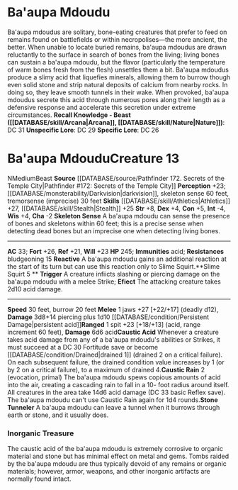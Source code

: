 ﻿---
ac: '33'
alignment: N
all_resistance: null
burrow_speed: '20'
charisma: '-2'
climb_speed: null
constitution: '+5'
creature_ability:
- Caustic Acid
- Caustic Rain
- Efiect
- Reactive
- Skeleton Sense
- Slime Squirt
- Stone Tunneler
creature_family: null
dexterity: '+4'
element: null
fly_speed: null
fortitude: '+26'
hardness: null
hp: '245'
id: '1661'
immunity:
- '[[DATABASE/trait/Acid|acid]]'
intelligence: '-4'
land_speed: '30'
language: null
level: '13'
max_speed: '30'
name: Ba'aupa Mdoudu
perception: '+23'
rarity: Common
reflex: '+21'
resistance:
- bludgeoning 15
rus_type_level: null
school: null
sense:
- '[[DATABASE/monsterability/Darkvision|darkvision]]'
- skeleton sense 60 feet
- tremorsense(imprecise) 30 feet
size: Medium
skill:
- '[[DATABASE/skill/Athletics|Athletics]] +27'
- '[[DATABASE/skill/Stealth|Stealth]] +25'
source: '[[DATABASE/source/Pathfinder 172. Secrets of the Temple City|Pathfinder #172:
  Secrets of the Temple City]]'
speed:
- 30 feet
- burrow 20 feet
spell: null
strength: '+8'
strength_req: '8'
strongest_save:
- Fortitude
swim_speed: null
trait:
- '[[DATABASE/trait/Beast|Beast]]'
type: Creature
vision: Darkvision
weakest_save:
- Reflex
weakness: null
will: '+23'
wisdom: '+4'

---
# Ba'aupa Mdoudu

Ba'aupa mdoudus are solitary, bone-eating creatures that prefer to feed on remains found on battlefields or within necropolises—the more ancient, the better. When unable to locate buried remains, ba'aupa mdoudus are drawn reluctantly to the surface in search of bones from the living; living bones can sustain a ba'aupa mdoudu, but the flavor (particularly the temperature of warm bones fresh from the flesh) unsettles them a bit.
 Ba'aupa mdoudus produce a slimy acid that liquefies minerals, allowing them to burrow though even solid stone and strip natural deposits of calcium from nearby rocks. In doing so, they leave smooth tunnels in their wake. When provoked, ba'aupa mdoudus secrete this acid through numerous pores along their length as a defensive response and accelerate this secretion under extreme circumstances.
**Recall Knowledge - Beast ([[DATABASE/skill/Arcana|Arcana]], [[DATABASE/skill/Nature|Nature]])**: DC 31
**Unspecific Lore**: DC 29
**Specific Lore**: DC 26

# Ba'aupa Mdoudu<span class="item-type">Creature 13</span>

<span class="trait-alignment item-trait">N</span><span class="trait-size item-trait">Medium</span><span class="item-trait">Beast</span>
**Source** [[DATABASE/source/Pathfinder 172. Secrets of the Temple City|Pathfinder #172: Secrets of the Temple City]]
**Perception** +23; [[DATABASE/monsterability/Darkvision|darkvision]], skeleton sense 60 feet, tremorsense (imprecise) 30 feet
**Skills** [[DATABASE/skill/Athletics|Athletics]] +27, [[DATABASE/skill/Stealth|Stealth]] +25
**Str** +8, **Dex** +4, **Con** +5, **Int** -4, **Wis** +4, **Cha** -2
**Skeleton Sense** A ba'aupa mdoudu can sense the presence of bones and skeletons within 60 feet; this is a precise sense when detecting dead bones but an imprecise one when detecting living bones.

---
**AC** 33; **Fort** +26, **Ref** +21, **Will** +23
**HP** 245; **Immunities** acid; **Resistances** bludgeoning 15
<span class="in-box-ability">**Reactive** A ba'aupa mdoudu gains an additional reaction at the start of its turn but can use this reaction only to Slime Squirt.</span><span class="in-box-ability">**Slime Squirt <span class="action-icon">5</span> ** **Trigger** A creature infiicts slashing or piercing damage on the ba'aupa mdoudu with a melee Strike; **Efiect** The attacking creature takes 2d10 acid damage.</span>

---
**Speed** 30 feet, burrow 20 feet
<span class="in-box-ability">**Melee** <span class="action-icon">1</span> jaws +27 [+22/+17] (deadly d12), **Damage** 3d8+14 piercing plus 1d10 [[DATABASE/condition/Persistent Damage|persistent acid]]</span><span class="in-box-ability">**Ranged** <span class="action-icon">1</span> spit +23 [+18/+13] (acid, range increment 60 feet), **Damage** 6d6 acid</span><span class="in-box-ability">**Caustic Acid** Whenever a creature takes acid damage from any of a ba'aupa mdoudu's abilities or Strikes, it must succeed at a DC 30 Fortitude save or become [[DATABASE/condition/Drained|drained 1]] (drained 2 on a critical failure). On each subsequent failure, the drained condition value increases by 1 (or by 2 on a critical failure), to a maximum of drained 4.</span><span class="in-box-ability">**Caustic Rain** <span class="action-icon">2</span> (evocation, primal) The ba'aupa mdoudu spews copious amounts of acid into the air, creating a cascading rain to fall in a 10- foot radius around itself. All creatures in the area take 14d6 acid damage (DC 33 basic Reflex save). The ba'aupa mdoudu can't use Caustic Rain again for 1d4 rounds.</span><span class="in-box-ability">**Stone Tunneler** A ba'aupa mdoudu can leave a tunnel when it burrows through earth or stone, and it usually does.</span>

###  Inorganic Treasure

The caustic acid of the ba'aupa mdoudu is extremely corrosive to organic material and stone but has minimal effect on metal and gems. Tombs raided by the ba'aupa mdoudu are thus typically devoid of any remains or organic materials; however, armor, weapons, and other inorganic artifacts are normally found intact.